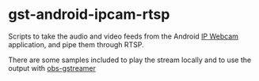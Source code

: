 # gst-android-ipcam-rtsp

Scripts to take the audio and video feeds from the Android [IP Webcam](https://play.google.com/store/apps/details?id=com.pas.webcam) application, and pipe them through RTSP.

There are some samples included to play the stream locally and to use the output with [obs-gstreamer](https://github.com/fzwoch/obs-gstreamer)
